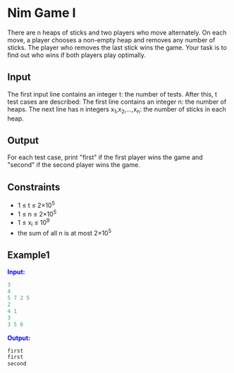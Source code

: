 # Nim Game I

There are n heaps of sticks and two players who move alternately. On each move, a player chooses a non-empty heap and removes any number of sticks. The player who removes the last stick wins the game.
Your task is to find out who wins if both players play optimally.

## Input

The first input line contains an integer t: the number of tests. After this, t test cases are described:
The first line contains an integer n: the number of heaps.
The next line has n integers x<sub>1</sub>,x<sub>2</sub>,&hellip;,x<sub>n</sub>: the number of sticks in each heap.

## Output

For each test case, print "first" if the first player wins the game and "second" if the second player wins the game.

## Constraints

* 1 &le; t &le; 2&times;10<sup>5</sup>
* 1 &le; n &le; 2&times;10<sup>5</sup>
* 1 &le; x<sub>i</sub> &le; 10<sup>9</sup>
* the sum of all n is at most 2&times;10<sup>5</sup>

## Example1
<font color="blue">**Input:**</font>
```c++
3
4
5 7 2 5
2
4 1
3
3 5 6
```
<font color="blue">**Output:**</font>
```c++
first
first
second
``` 
